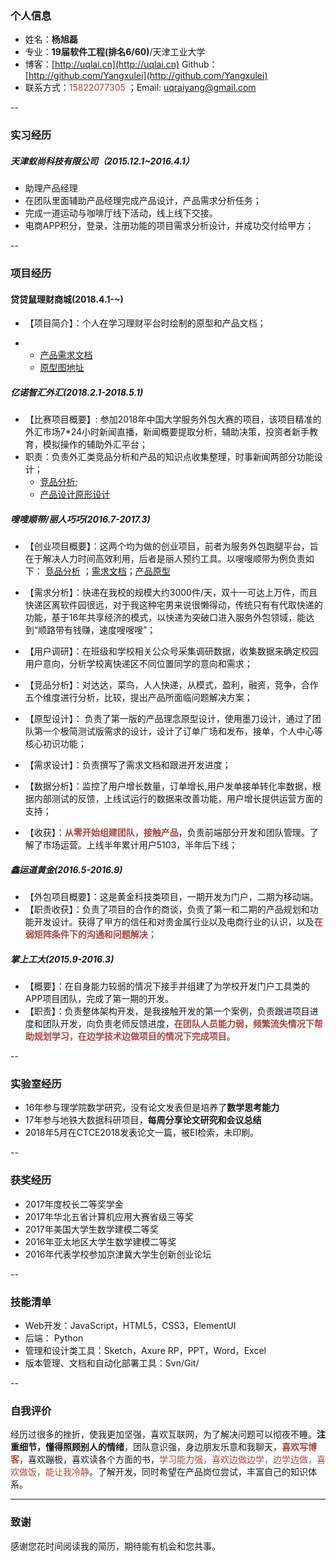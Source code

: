 
### 个人信息
* 姓名：**杨旭磊**
* 专业：**19届软件工程(排名6/60)**/天津工业大学
* 博客：[http://uqlai.cn](http://uqlai.cn) Github：[http://github.com/Yangxulei](http://github.com/Yangxulei)
* 联系方式：<span style="color:#ab4642">15822077305</span> ；Email: <span style="color:#ab4642">uqraiyang@gmail.com</span>  

-- 
### 实习经历

##### 天津蚁尚科技有限公司（2015.12.1~2016.4.1）

-  助理产品经理  
- 在团队里面辅助产品经理完成产品设计，产品需求分析任务；
- 完成一道运动与咖啡厅线下活动，线上线下交接。
- 电商APP积分，登录，注册功能的项目需求分析设计，并成功交付给甲方；

--  
### 项目经历 


#### 贷贷鼠理财商城(2018.4.1-~)
- 【项目简介】：个人在学习理财平台时绘制的原型和产品文档；

- 
    - [产品需求文档](https://docs.qq.com/doc/BV4m9Z15jB5o3RWjCF4orPdr3kA6S02olmLP1) 
    - [原型图地址](https://github.com/Yangxulei/-)

##### 亿诺智汇外汇(2018.2.1-2018.5.1)
- 【比赛项目概要】: 参加2018年中国大学服务外包大赛的项目，该项目精准的外汇市场7*24小时新闻直播，新闻概要提取分析，辅助决策，投资者新手教育，模拟操作的辅助外汇平台；  
- 职责：负责外汇类竞品分析和产品的知识点收集整理，时事新闻两部分功能设计；
    - [竞品分析](https://docs.qq.com/doc/BV4m9Z15jB5o3bKghp3gSdEJ138u9x3UUQqL3); 
    - [产品设计原形设计](
https://docs.qq.com/doc/BV4m9Z15jB5o3uHXkO37Tb532wIOa20M5lBE0SblGk1bQvpG0ONWc629cPTH4tfIU70Wum3q2 )  

##### 嗖嗖顺带/丽人巧巧(2016.7-2017.3)
- 【创业项目概要】：这两个均为做的创业项目，前者为服务外包跑腿平台，旨在于解决人力时间高效利用，后者是丽人预约工具。以嗖嗖顺带为例负责如下：
[竞品分析](https://docs.qq.com/doc/BV4m9Z15jB5o3kEL031eMHIp3tpcYs2InDQX2?opendocxfrom=null)  ；[需求文档](https://docs.qq.com/sheet/BV4m9Z15jB5o3dDE630r7NQm3PCVFY4WrHhS0?opendocxfrom=null#BB08J2)；[产品原型](https://modao.cc/app/DpiKmlTyRmYcYVNbCHuJEGzQtQu4koj)

- 【需求分析】：快递在我校的规模大约3000件/天，双十一可达上万件，而且快递区离软件园很远，对于我这种宅男来说很懒得动，传统只有有代取快递的功能，基于16年共享经济的模式，以快递为突破口进入服务外包领域，能达到“顺路带有钱赚，速度嗖嗖嗖”；
- 【用户调研】：在班级和学校相关公众号采集调研数据，收集数据来确定校园用户意向，分析学校离快递区不同位置同学的意向和需求；
- 【竞品分析】：对达达，菜鸟，人人快递，从模式，盈利，融资，竞争，合作五个维度进行分析，比较，提出产品所面临问题解决方案；
- 【原型设计】： 负责了第一版的产品理念原型设计，使用墨刀设计，通过了团队第一个极简测试版需求的设计，设计了订单广场和发布，接单，个人中心等核心初识功能；
- 【需求设计】：负责撰写了需求文档和跟进开发进度；
- 【数据分析】：监控了用户增长数量，订单增长,用户发单接单转化率数据，根据内部测试的反馈，上线试运行的数据来改善功能，用户增长提供运营方面的支持；
- 【收获】：<span style="color:#ab4642">**从零开始组建团队，接触产品**</span>，负责前端部分开发和团队管理。了解了市场运营。上线半年累计用户5103，半年后下线；



##### 鑫运道黄金(2016.5-2016.9)

* 【外包项目概要】：这是黄金科技类项目，一期开发为门户，二期为移动端。
* 【职责收获】：负责了项目的合作的商谈，负责了第一和二期的产品规划和功能开发设计。获得了甲方的信任和对贵金属行业以及电商行业的认识，以及<span style="color:#ab4642">**在弱矩阵条件下的沟通和问题解决；**</span>

##### 掌上工大(2015.9-2016.3)
* 【概要】：在自身能力较弱的情况下接手并组建了为学校开发门户工具类的APP项目团队，完成了第一期的开发。
* 【职责】：负责整体架构开发，是我接触开发的第一个案例，负责跟进项目进度和团队开发，向负责老师反馈进度，<span style="color:#ab4642">**在团队人员能力弱，频繁流失情况下帮助规划学习，在边学技术边做项目的情况下完成项目**</span>。

--

### 实验室经历
- 16年参与理学院数学研究，没有论文发表但是培养了**数学思考能力**
- 17年参与地铁大数据科研项目，**每周分享论文研究和会议总结**
- 2018年5月在CTCE2018发表论文一篇，被EI检索，未印刷。

--

### 获奖经历
- 2017年度校长二等奖学金
- 2017年华北五省计算机应用大赛省级三等奖
- 2017年美国大学生数学建模二等奖
- 2016年亚太地区大学生数学建模二等奖
- 2016年代表学校参加京津冀大学生创新创业论坛

--

### 技能清单
* Web开发：JavaScript，HTML5，CSS3，ElementUI
* 后端： Python
* 管理和设计类工具：Sketch，Axure RP，PPT，Word，Excel
*  版本管理、文档和自动化部署工具：Svn/Git/

--

### 自我评价
经历过很多的挫折，使我更加坚强，喜欢互联网，为了解决问题可以彻夜不睡。**注重细节，懂得照顾别人的情绪**，团队意识强，身边朋友乐意和我聊天，<span style="color:#ab4642">**喜欢写博客**</span>，喜欢蹦极，喜欢读各个方面的书，<span style="color:#ab4642">学习能力强，喜欢边做边学，边学边做，喜欢做饭，能让我冷静</span>。了解开发，同时希望在产品岗位尝试，丰富自己的知识体系。
- - -
### 致谢

感谢您花时间阅读我的简历，期待能有机会和您共事。



  
  

